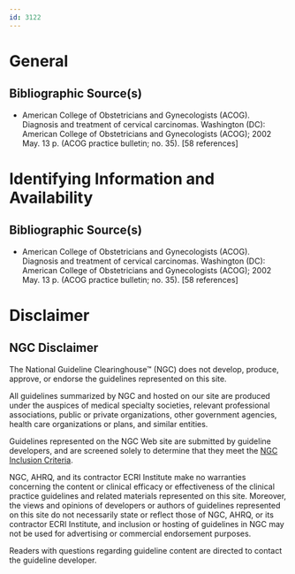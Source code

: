 ```yaml
---
id: 3122
---
```


# General

## Bibliographic Source(s)

- American College of Obstetricians and Gynecologists (ACOG). Diagnosis and treatment of cervical carcinomas. Washington (DC): American College of Obstetricians and Gynecologists (ACOG); 2002 May. 13 p. (ACOG practice bulletin; no. 35). [58 references]

# Identifying Information and Availability

## Bibliographic Source(s)

- American College of Obstetricians and Gynecologists (ACOG). Diagnosis and treatment of cervical carcinomas. Washington (DC): American College of Obstetricians and Gynecologists (ACOG); 2002 May. 13 p. (ACOG practice bulletin; no. 35). [58 references]

# Disclaimer

## NGC Disclaimer

The National Guideline Clearinghouse™ (NGC) does not develop, produce, approve, or endorse the guidelines represented on this site.

All guidelines summarized by NGC and hosted on our site are produced under the auspices of medical specialty societies, relevant professional associations, public or private organizations, other government agencies, health care organizations or plans, and similar entities.

Guidelines represented on the NGC Web site are submitted by guideline developers, and are screened solely to determine that they meet the [NGC Inclusion Criteria](/help-and-about/summaries/inclusion-criteria).

NGC, AHRQ, and its contractor ECRI Institute make no warranties concerning the content or clinical efficacy or effectiveness of the clinical practice guidelines and related materials represented on this site. Moreover, the views and opinions of developers or authors of guidelines represented on this site do not necessarily state or reflect those of NGC, AHRQ, or its contractor ECRI Institute, and inclusion or hosting of guidelines in NGC may not be used for advertising or commercial endorsement purposes.

Readers with questions regarding guideline content are directed to contact the guideline developer.

